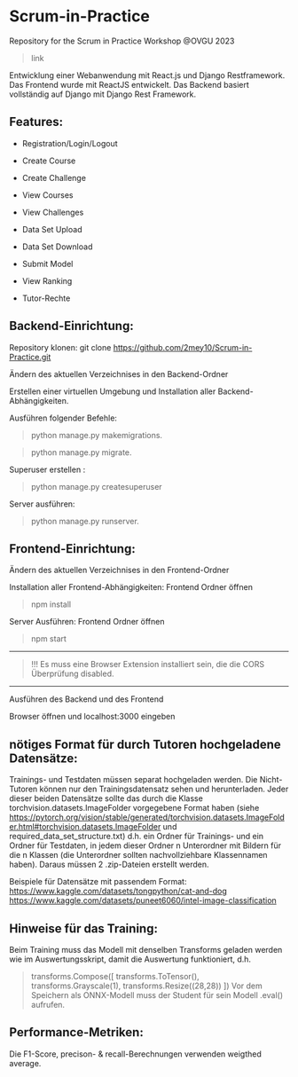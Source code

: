 # Scrum-in-Practice
Repository for the Scrum in Practice Workshop @OVGU 2023
> link

Entwicklung einer Webanwendung mit React.js und Django Restframework. Das Frontend wurde mit ReactJS entwickelt. Das Backend basiert vollständig auf Django mit Django Rest Framework. 


## Features:

- Registration/Login/Logout 

- Create Course  

- Create Challenge 

- View Courses  

- View Challenges  

- Data Set Upload 

- Data Set Download 

- Submit Model 

- View Ranking

- Tutor-Rechte
 


## Backend-Einrichtung:

Repository klonen: git clone https://github.com/2mey10/Scrum-in-Practice.git 

Ändern des aktuellen Verzeichnises in den Backend-Ordner 

Erstellen einer virtuellen Umgebung und Installation aller Backend-Abhängigkeiten. 

Ausführen folgender Befehle:  

> python manage.py makemigrations. 

> python manage.py migrate. 

Superuser erstellen : 

> python manage.py createsuperuser 

Server ausführen: 

> python manage.py runserver. 



## Frontend-Einrichtung: 

Ändern des aktuellen Verzeichnises in den Frontend-Ordner

Installation aller Frontend-Abhängigkeiten: 
Frontend Ordner öffnen
> npm install

Server Ausführen: 
Frontend Ordner öffnen
>npm start
---
>!!! Es muss eine Browser Extension installiert sein, die die CORS Überprüfung disabled.
---

Ausführen des Backend und des Frontend 

Browser öffnen und localhost:3000 eingeben  



## nötiges Format für durch Tutoren hochgeladene Datensätze:
Trainings- und Testdaten müssen separat hochgeladen werden. Die Nicht-Tutoren können nur den Trainingsdatensatz sehen und herunterladen.
Jeder dieser beiden Datensätze sollte das durch die Klasse torchvision.datasets.ImageFolder vorgegebene Format haben (siehe https://pytorch.org/vision/stable/generated/torchvision.datasets.ImageFolder.html#torchvision.datasets.ImageFolder und required_data_set_structure.txt)
d.h. ein Ordner für Trainings- und ein Ordner für Testdaten, in jedem dieser Ordner n Unterordner mit Bildern für die n Klassen (die Unterordner sollten nachvollziehbare Klassennamen haben). Daraus müssen 2 .zip-Dateien erstellt werden.

Beispiele für Datensätze mit passendem Format:
https://www.kaggle.com/datasets/tongpython/cat-and-dog
https://www.kaggle.com/datasets/puneet6060/intel-image-classification 


## Hinweise für das Training:
Beim Training muss das Modell mit denselben Transforms geladen werden wie im Auswertungsskript, damit die Auswertung funktioniert, d.h. 
> transforms.Compose([ transforms.ToTensor(), transforms.Grayscale(1), transforms.Resize((28,28)) ])
Vor dem Speichern als ONNX-Modell muss der Student für sein Modell .eval() aufrufen.


## Performance-Metriken:
Die F1-Score, precison- & recall-Berechnungen verwenden weigthed average.
